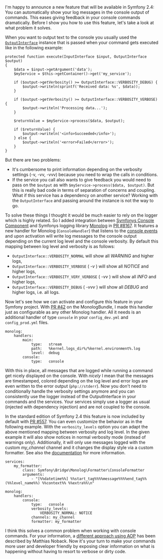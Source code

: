 I'm happy to announce a new feature that will be available in Symfony 2.4: You can automatically show your log messages in the console output of commands.
This eases giving feedback in your console commands dramatically. Before I show you how to use this feature, let's take a look at what problem it solves.

When you want to output text to the console you usually used the [`OutputInterface`](http://api.symfony.com/2.3/Symfony/Component/Console/Output/OutputInterface.html) instance
that is passed when your command gets executed like in the following example:


    protected function execute(InputInterface $input, OutputInterface $output)
    {
        $data = $input->getArgument('data');
        $myService = $this->getContainer()->get('my_service');
    
        if ($output->getVerbosity() >= OutputInterface::VERBOSITY_DEBUG) {
            $output->writeln(sprintf('Received data: %s', $data));
        }
    
        if ($output->getVerbosity() >= OutputInterface::VERBOSITY_VERBOSE) {
            $output->writeln('Processing data...');
        }
    
        $returnValue = $myService->process($data, $output);
    
        if ($returnValue) {
            $output->writeln('<info>Succeeded</info>');
        } else {
            $output->writeln('<error>Failed</error>');
        }
    }

But there are two problems:

- It's cumbersome to print information depending on the verbosity settings (-v, -vv, -vvv) because you need to wrap the calls in conditions.
- If the service you call also wants to give feedback you would need to pass on the `$output` as with `$myService->process($data, $output)`. But this is really bad
code in terms of separation of concerns and coupling. What if this service has a dependency on another service? Working with the `OutputInterface` and passing around the instance is not the way to go.

To solve these things I thought it would be much easier to rely on the logger which is highly related. So I added integration between [Symfonys Console Component](http://symfony.com/doc/current/components/console/index.html) 
and Symfonys logging library [Monolog](https://github.com/Seldaek/monolog) in [PR #8167](https://github.com/symfony/symfony/pull/8167).
It features a new handler for Monolog (`ConsoleHandler`) that listens to the [console events](http://symfony.com/blog/new-in-symfony-2-3-events-in-the-console-component) 
and upon activation will write log messages to the console output depending on the current log level and the console verbosity. By default this mapping between log level and verbosity is as follows:

- `OutputInterface::VERBOSITY_NORMAL` will show all _WARNING_ and higher logs,
- `OutputInterface::VERBOSITY_VERBOSE` ( _-v_ ) will show all _NOTICE_ and higher logs,
- `OutputInterface::VERBOSITY_VERY_VERBOSE` ( _-vv_ ) will show all _INFO_ and higher logs,
- `OutputInterface::VERBOSITY_DEBUG` ( _-vvv_ ) will show all _DEBUG_ and higher logs, i.e. all logs.

Now let's see how we can activate and configure this feature in your Symfony project. With [PR #42](https://github.com/symfony/MonologBundle/pull/42) on the MonologBundle, I made this handler just as configurable as any other
Monolog handler. All it needs is an additional handler of type `console` in your `config_dev.yml` and `config_prod.yml` files.

    monolog:
        handlers:
            main:
                type:   stream
                path:   %kernel.logs_dir%/%kernel.environment%.log
                level:  debug
            console:
                type:   console

With this in place, all messages that are logged while running a command get nicely displayed on the console. With _nicely_ I mean that the messages
are timestamped, colored depending on the log level and error logs are even written to the error output (`php://stderr`).
Now you don't need to conditionally handle the verbosity settings anymore and you can consistently use the logger instead of the OutputInterface in your commands and the services.
Your services simply use a logger as usual (injected with dependency injection) and are not coupled to the console.

In the standard edition of Symfony 2.4 this feature is now included by default with [PR #557](https://github.com/symfony/symfony-standard/pull/557). You can even customize
the behavior as in the following example. With the `verbosity_levels` option you can adapt the above mentioned mapping between verbosity and log level. In the given example it will
also show notices in normal verbosity mode (instead of warnings only). Additionally, it will only use messages logged with the custom *my_channel* channel and it changes the
display style via a custom formatter. See also the [documentation](http://symfony.com/doc/current/cookbook/logging/monolog.html) for more information.

    services:
        my_formatter:
            class: Symfony\Bridge\Monolog\Formatter\ConsoleFormatter
            arguments:
                - "[%%datetime%%] %%start_tag%%%%message%%%%end_tag%% (%%level_name%%) %%context%% %%extra%%\n"
    
    monolog:
        handlers:
            console:
                type:   console
                verbosity_levels:
                    VERBOSITY_NORMAL: NOTICE
                channels: my_channel
                formatter: my_formatter

I think this solves a common problem when working with console commands. For your information, a
[different approach using AOP](http://php-and-symfony.matthiasnoback.nl/2013/07/symfony2-rich-console-command-output-using-aop/) has been described by Matthias Noback. 
Now it's your turn to make your commands more user and developer friendly by exposing clear information on what is happening without having to resort to verbose or dirty code.
